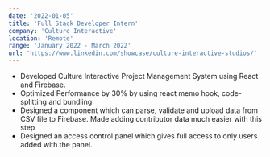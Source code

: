 ```yaml
---
date: '2022-01-05'
title: 'Full Stack Developer Intern'
company: 'Culture Interactive'
location: 'Remote'
range: 'January 2022 - March 2022'
url: 'https://www.linkedin.com/showcase/culture-interactive-studios/'
---
```


- Developed Culture Interactive Project Management System using React and Firebase.
- Optimized Performance by 30% by using react memo hook, code-splitting and bundling
- Designed a component which can parse, validate and upload data from CSV file to Firebase. Made adding contributor data much easier with this step
- Designed an access control panel which gives full access to only users added with the panel.
